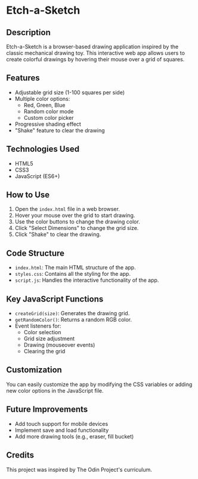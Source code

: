 # Etch-a-Sketch

## Description

Etch-a-Sketch is a browser-based drawing application inspired by the classic mechanical drawing toy. This interactive web app allows users to create colorful drawings by hovering their mouse over a grid of squares.

## Features

- Adjustable grid size (1-100 squares per side)
- Multiple color options:
  - Red, Green, Blue
  - Random color mode
  - Custom color picker
- Progressive shading effect
- "Shake" feature to clear the drawing

## Technologies Used

- HTML5
- CSS3
- JavaScript (ES6+)

## How to Use

1. Open the `index.html` file in a web browser.
2. Hover your mouse over the grid to start drawing.
3. Use the color buttons to change the drawing color.
4. Click "Select Dimensions" to change the grid size.
5. Click "Shake" to clear the drawing.

## Code Structure

- `index.html`: The main HTML structure of the app.
- `styles.css`: Contains all the styling for the app.
- `script.js`: Handles the interactive functionality of the app.

## Key JavaScript Functions

- `createGrid(size)`: Generates the drawing grid.
- `getRandomColor()`: Returns a random RGB color.
- Event listeners for:
  - Color selection
  - Grid size adjustment
  - Drawing (mouseover events)
  - Clearing the grid

## Customization

You can easily customize the app by modifying the CSS variables or adding new color options in the JavaScript file.

## Future Improvements

- Add touch support for mobile devices
- Implement save and load functionality
- Add more drawing tools (e.g., eraser, fill bucket)

## Credits

This project was inspired by The Odin Project's curriculum.

